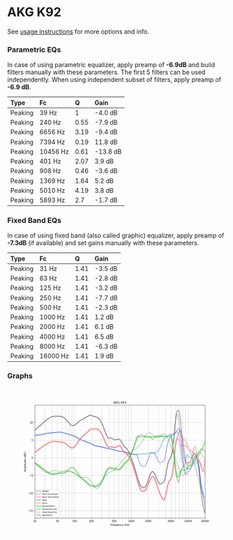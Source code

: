 # AKG K92
See [usage instructions](https://github.com/jaakkopasanen/AutoEq#usage) for more options and info.

### Parametric EQs
In case of using parametric equalizer, apply preamp of **-6.9dB** and build filters manually
with these parameters. The first 5 filters can be used independently.
When using independent subset of filters, apply preamp of **-6.9 dB**.

| Type    | Fc       |    Q | Gain     |
|:--------|:---------|:-----|:---------|
| Peaking | 39 Hz    | 1    | -4.0 dB  |
| Peaking | 240 Hz   | 0.55 | -7.9 dB  |
| Peaking | 6656 Hz  | 3.19 | -9.4 dB  |
| Peaking | 7394 Hz  | 0.19 | 11.8 dB  |
| Peaking | 10456 Hz | 0.61 | -13.8 dB |
| Peaking | 401 Hz   | 2.07 | 3.9 dB   |
| Peaking | 908 Hz   | 0.46 | -3.6 dB  |
| Peaking | 1369 Hz  | 1.64 | 5.2 dB   |
| Peaking | 5010 Hz  | 4.19 | 3.8 dB   |
| Peaking | 5893 Hz  | 2.7  | -1.7 dB  |

### Fixed Band EQs
In case of using fixed band (also called graphic) equalizer, apply preamp of **-7.3dB**
(if available) and set gains manually with these parameters.

| Type    | Fc       |    Q | Gain    |
|:--------|:---------|:-----|:--------|
| Peaking | 31 Hz    | 1.41 | -3.5 dB |
| Peaking | 63 Hz    | 1.41 | -2.8 dB |
| Peaking | 125 Hz   | 1.41 | -3.2 dB |
| Peaking | 250 Hz   | 1.41 | -7.7 dB |
| Peaking | 500 Hz   | 1.41 | -2.3 dB |
| Peaking | 1000 Hz  | 1.41 | 1.2 dB  |
| Peaking | 2000 Hz  | 1.41 | 6.1 dB  |
| Peaking | 4000 Hz  | 1.41 | 6.5 dB  |
| Peaking | 8000 Hz  | 1.41 | -6.3 dB |
| Peaking | 16000 Hz | 1.41 | 1.9 dB  |

### Graphs
![](./AKG%20K92.png)